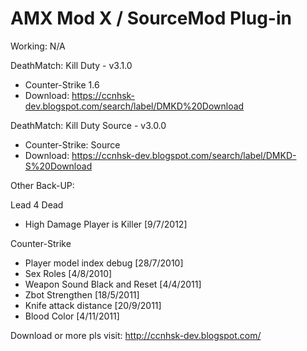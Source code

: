 # AMX Mod X / SourceMod Plug-in

Working: N/A

DeathMatch: Kill Duty - v3.1.0
 - Counter-Strike 1.6
 - Download: https://ccnhsk-dev.blogspot.com/search/label/DMKD%20Download

DeathMatch: Kill Duty Source  - v3.0.0
 - Counter-Strike: Source
 - Download: https://ccnhsk-dev.blogspot.com/search/label/DMKD-S%20Download

Other Back-UP:

Lead 4 Dead
  - High Damage Player is Killer [9/7/2012]

Counter-Strike
  - Player model index debug [28/7/2010]
  - Sex Roles [4/8/2010]
  - Weapon Sound Black and Reset [4/4/2011]
  - Zbot Strengthen [18/5/2011]
  - Knife attack distance [20/9/2011]
  - Blood Color   [4/11/2011]

Download or more pls visit: http://ccnhsk-dev.blogspot.com/
